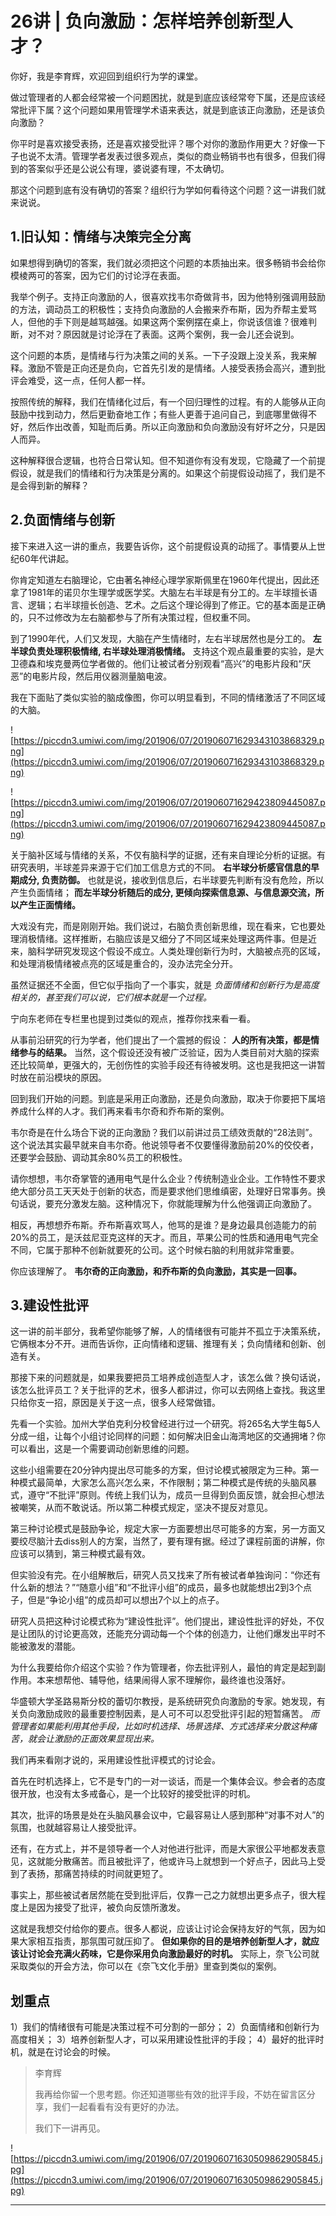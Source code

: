 # 26讲 | 负向激励：怎样培养创新型人才？

你好，我是李育辉，欢迎回到组织行为学的课堂。

做过管理者的人都会经常被一个问题困扰，就是到底应该经常夸下属，还是应该经常批评下属？这个问题如果用管理学术语来表达，就是到底该正向激励，还是该负向激励？

你平时是喜欢接受表扬，还是喜欢接受批评？哪个对你的激励作用更大？好像一下子也说不太清。管理学者发表过很多观点，类似的商业畅销书也有很多，但我们得到的答案似乎还是公说公有理，婆说婆有理，不太确切。

那这个问题到底有没有确切的答案？组织行为学如何看待这个问题？这一讲我们就来说说。

## 1.旧认知：情绪与决策完全分离

如果想得到确切的答案，我们就必须把这个问题的本质抽出来。很多畅销书会给你模棱两可的答案，因为它们的讨论浮在表面。

我举个例子。支持正向激励的人，很喜欢找韦尔奇做背书，因为他特别强调用鼓励的方法，调动员工的积极性；支持负向激励的人会搬来乔布斯，因为乔帮主爱骂人，但他的手下则是越骂越强。如果这两个案例摆在桌上，你说该信谁？很难判断，对不对？原因就是讨论浮在了表面。这两个案例，我一会儿还会说到。

这个问题的本质，是情绪与行为决策之间的关系。一下子没跟上没关系，我来解释。激励不管是正向还是负向，它首先引发的是情绪。人接受表扬会高兴，遭到批评会难受，这一点，任何人都一样。

按照传统的解释，我们在情绪化过后，有一个回归理性的过程。有的人能够从正向鼓励中找到动力，然后更勤奋地工作；有些人更善于追问自己，到底哪里做得不好，然后作出改善，知耻而后勇。所以正向激励和负向激励没有好坏之分，只是因人而异。

这种解释很合逻辑，也符合日常认知。但不知道你有没有发现，它隐藏了一个前提假设，就是我们的情绪和行为决策是分离的。如果这个前提假设动摇了，我们是不是会得到新的解释？

## 2.负面情绪与创新

接下来进入这一讲的重点，我要告诉你，这个前提假设真的动摇了。事情要从上世纪60年代讲起。

你肯定知道左右脑理论，它由著名神经心理学家斯佩里在1960年代提出，因此还拿了1981年的诺贝尔生理学或医学奖。大脑左右半球是有分工的。左半球擅长语言、逻辑；右半球擅长创造、艺术。之后这个理论得到了修正。它的基本面是正确的，只不过修改为左右脑都参与了所有决策过程，但权重不同。

到了1990年代，人们又发现，大脑在产生情绪时，左右半球居然也是分工的。 **左半球负责处理积极情绪, 右半球处理消极情绪。** 支持这个观点最重要的实验，是大卫德森和埃克曼两位学者做的。他们让被试者分别观看“高兴”的电影片段和“厌恶”的电影片段，然后用仪器测量脑电波。

我在下面贴了类似实验的脑成像图，你可以明显看到，不同的情绪激活了不同区域的大脑。

![https://piccdn3.umiwi.com/img/201906/07/201906071629343103868329.png](https://piccdn3.umiwi.com/img/201906/07/201906071629343103868329.png)

![https://piccdn3.umiwi.com/img/201906/07/201906071629423809445087.png](https://piccdn3.umiwi.com/img/201906/07/201906071629423809445087.png)

关于脑补区域与情绪的关系，不仅有脑科学的证据，还有来自理论分析的证据。有研究表明，半球差异来源于它们加工信息方式的不同。 **右半球分析感官信息的早期成分, 负责防御。** 也就是说，接收到信息后，右半球要先判断有没有危险，所以产生负面情绪； **而左半球分析随后的成分, 更倾向探索信息源、与信息源交流，所以产生正面情绪。**

大戏没有完，而是刚刚开始。我们说过，右脑负责创新思维，现在看来，它也要处理消极情绪。这样推断，右脑应该是又细分了不同区域来处理这两件事。但是近来，脑科学研究发现这个假设不成立。人类处理创新行为时，大脑被点亮的区域，和处理消极情绪被点亮的区域是重合的，没办法完全分开。

虽然证据还不全面，但它似乎指向了一个事实，就是 *负面情绪和创新行为是高度相关的，甚至我们可以说，它们根本就是一个过程。*

宁向东老师在专栏里也提到过类似的观点，推荐你找来看一看。

从事前沿研究的行为学者，他们提出了一个震撼的假设： **人的所有决策，都是情绪参与的结果。** 当然，这个假设还没有被广泛验证，因为人类目前对大脑的探索还比较简单，更强大的，无创伤性的实验手段还有待被发明。这也是我把这一讲暂时放在前沿模块的原因。

回到我们开始的问题。到底是采用正向激励，还是负向激励，取决于你要把下属培养成什么样的人才。我们再来看韦尔奇和乔布斯的案例。

韦尔奇是在什么场合下说的正向激励？我们以前讲过员工绩效贡献的“28法则”。这个说法其实最早就来自韦尔奇。他说领导者不仅要懂得激励前20%的佼佼者，还要学会鼓励、调动其余80%员工的积极性。

请你想想，韦尔奇掌管的通用电气是什么企业？传统制造业企业。工作特性不要求绝大部分员工天天处于创新的状态，而是要求他们思维缜密，处理好日常事务。换句话说，要充分激发左脑。这种情况下，你就能理解为什么他强调正向激励了。

相反，再想想乔布斯。乔布斯喜欢骂人，他骂的是谁？是身边最具创造能力的前20%的员工，是沃兹尼亚克这样的天才。而且，苹果公司的性质和通用电气完全不同，它属于那种不创新就要死的公司。这个时候右脑的利用就非常重要。

你应该理解了。 **韦尔奇的正向激励，和乔布斯的负向激励，其实是一回事。**

## 3.建设性批评

这一讲的前半部分，我希望你能够了解，人的情绪很有可能并不孤立于决策系统，它俩根本分不开。进而告诉你，正向情绪和逻辑、推理有关；负向情绪和创新、创造有关。

那接下来的问题就是，如果我要把员工培养成创造型人才，该怎么做？换句话说，该怎么批评员工？关于批评的艺术，很多人都讲过，你可以去网络上查找。我这里只给你支一招，原因是关于这一点，很多人经常做错。

先看一个实验。加州大学伯克利分校曾经进行过一个研究。将265名大学生每5人分成一组，让每个小组讨论同样的问题：如何解决旧金山海湾地区的交通拥堵？你可以看出，这是一个需要调动创新思维的问题。

这些小组需要在20分钟内提出尽可能多的方案，但讨论模式被限定为三种。第一种模式最简单，大家怎么高兴怎么来，不作限制；第二种模式是传统的头脑风暴式，遵守“不批评”原则。传统上我们认为，成员一旦得到负面反馈，就会担心想法被嘲笑，从而不敢说话。所以第二种模式规定，坚决不提反对意见。

第三种讨论模式是鼓励争论，规定大家一方面要想出尽可能多的方案，另一方面又要绞尽脑汁去diss别人的方案，当然了，要有理有据。经过了课程前面的讲解，你应该可以猜到，第三种模式最有效。

但实验没有完。在小组解散后，研究人员又找来了所有被试者单独询问：“你还有什么新的想法？”“随意小组”和“不批评小组”的成员，最多也就能想出2到3个点子，但是“争论小组”的成员却可以想出7个以上的点子。

研究人员把这种讨论模式称为“建设性批评”。他们提出，建设性批评的好处，不仅是让团队的讨论更高效，还能充分调动每一个个体的创造力，让他们爆发出平时不能被激发的潜能。

为什么我要给你介绍这个实验？作为管理者，你去批评别人，最怕的肯定是起到副作用。本来想帮他、辅导他，结果闹得人家不理解你，最终谁也没落好。

华盛顿大学圣路易斯分校的蕾切尔教授，是系统研究负向激励的专家。她发现，有关负向激励成败的最重要控制因素，是人可不可以忍受批评引起的短暂痛苦。 *而管理者如果能利用其他手段，比如时机选择、场景选择、方式选择来分散这种痛苦，就会让激励的正面效果显现出来。*

我们再来看刚才说的，采用建设性批评模式的讨论会。

首先在时机选择上，它不是专门的一对一谈话，而是一个集体会议。参会者的态度很开放，也没有太多戒备心，是一个比较好的接受批评的时机。

其次，批评的场景是处在头脑风暴会议中，它最容易让人感到那种“对事不对人”的氛围，也就越容易让人接受批评。

还有，在方式上，并不是领导者一个人对他进行批评，而是大家很公平地都发表意见，这就能分散痛苦。而且被批评了，他或许马上就想到一个好点子，因此马上受到了表扬，那痛苦持续的时间就更短了。

事实上，那些被试者居然能在受到批评后，仅靠一己之力就想出更多点子，很大程度上是因为接受了批评，被负向反馈所激发。

这就是我想交付给你的要点。很多人都说，应该让讨论会保持友好的气氛，因为如果大家相互指责，那氛围可就压抑了。 **但如果你的目的是培养创新型人才，就应该让讨论会充满火药味，它是你采用负向激励最好的时机。** 实际上，奈飞公司就采取类似的开会方法，你可以在《奈飞文化手册》里查到类似的案例。

## 划重点

1）我们的情绪很有可能是决策过程不可分割的一部分；
2）负面情绪和创新行为高度相关；
3）培养创新型人才，可以采用建设性批评的手段；
4）最好的批评时机，就是在讨论会的时候。

> 李育辉
> 
> 我再给你留一个思考题。你还知道哪些有效的批评手段，不妨在留言区分享，我们一起看看有没有更好的办法。
> 
> 我们下一讲再见。

![https://piccdn3.umiwi.com/img/201906/07/201906071630509862905845.jpg](https://piccdn3.umiwi.com/img/201906/07/201906071630509862905845.jpg)

---
